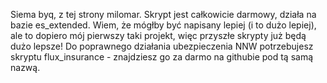 Siema byq, z tej strony milomar.
Skrypt jest całkowicie darmowy, działa na bazie es_extended. Wiem, że mógłby być napisany lepiej (i to dużo lepiej), ale to dopiero mój pierwszy taki projekt, więc przyszłe skrypty już będą dużo lepsze!
Do poprawnego działania ubezpieczenia NNW potrzebujesz skryptu flux_insurance - znajdziesz go za darmo na githubie pod tą samą nazwą.
